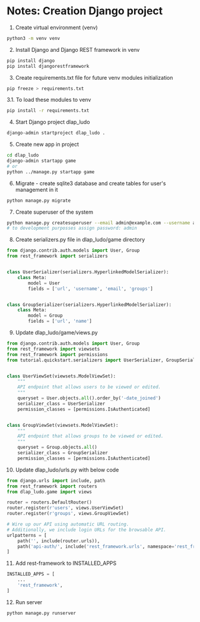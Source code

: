 # Notes: Creation Django project
1. Create virtual environment (venv)
```bash
python3 -m venv venv
```
2. Install Django and Django REST framework in venv
```bash
pip install django
pip install djangorestframework
```
3. Create requirements.txt file for future venv modules initialization
```bash
pip freeze > requirements.txt
```
3.1. To load these modules to venv
```bash
pip install -r requirements.txt
```
4. Start Django project dlap_ludo
```bash
django-admin startproject dlap_ludo .
```
5. Create new app in project
```bash
cd dlap_ludo
django-admin startapp game
# or
python ../manage.py startapp game
```
6. Migrate - create sqlite3 database and create tables for user's management in it
```bash
python manage.py migrate
```
7. Create superuser of the system
```bash
python manage.py createsuperuser --email admin@example.com --username admin
# to development purposses assign password: admin
```
8. Create serializers.py file in dlap_ludo/game directory
```python
from django.contrib.auth.models import User, Group
from rest_framework import serializers


class UserSerializer(serializers.HyperlinkedModelSerializer):
    class Meta:
        model = User
        fields = ['url', 'username', 'email', 'groups']


class GroupSerializer(serializers.HyperlinkedModelSerializer):
    class Meta:
        model = Group
        fields = ['url', 'name']
```
9. Update dlap_ludo/game/views.py
```python
from django.contrib.auth.models import User, Group
from rest_framework import viewsets
from rest_framework import permissions
from tutorial.quickstart.serializers import UserSerializer, GroupSerializer


class UserViewSet(viewsets.ModelViewSet):
    """
    API endpoint that allows users to be viewed or edited.
    """
    queryset = User.objects.all().order_by('-date_joined')
    serializer_class = UserSerializer
    permission_classes = [permissions.IsAuthenticated]


class GroupViewSet(viewsets.ModelViewSet):
    """
    API endpoint that allows groups to be viewed or edited.
    """
    queryset = Group.objects.all()
    serializer_class = GroupSerializer
    permission_classes = [permissions.IsAuthenticated]
```
10. Update dlap_ludo/urls.py with below code
```python
from django.urls import include, path
from rest_framework import routers
from dlap_ludo.game import views

router = routers.DefaultRouter()
router.register(r'users', views.UserViewSet)
router.register(r'groups', views.GroupViewSet)

# Wire up our API using automatic URL routing.
# Additionally, we include login URLs for the browsable API.
urlpatterns = [
    path('', include(router.urls)),
    path('api-auth/', include('rest_framework.urls', namespace='rest_framework'))
]
```
11. Add rest-framework to INSTALLED_APPS
```python
INSTALLED_APPS = [
    ...
    'rest_framework',
]
```
12. Run server
```bash
python manage.py runserver
```